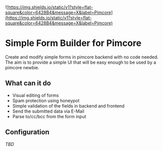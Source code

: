  ![https://img.shields.io/static/v1?style=flat-square&color=6428B4&message=X&label=Pimcore](https://img.shields.io/static/v1?style=flat-square&color=6428B4&message=X&label=Pimcore)

# Simple Form Builder for Pimcore

Create and modify simple forms in pimcore backend with no code needed. The aim is to provide a simple UI that will be easy enough to be used by a pimcore newbie.

## What can it do

- Visual editing of forms
- Spam protection using honeypot
- Simple validation of the fields in backend and frontend
- Send the submitted data via E-Mail
- Parse to/cc/bcc from the form input

## Configuration

*TBD*
